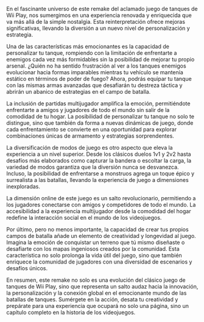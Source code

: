 En el fascinante universo de este remake del aclamado juego de tanques de Wii Play, nos sumergimos en una experiencia renovada y enriquecida que va más allá de la simple nostalgia. Esta reinterpretación ofrece mejoras significativas, llevando la diversión a un nuevo nivel de personalización y estrategia.

Una de las características más emocionantes es la capacidad de personalizar tu tanque, rompiendo con la limitación de enfrentarte a enemigos cada vez más formidables sin la posibilidad de mejorar tu propio arsenal. ¿Quién no ha sentido frustración al ver a los tanques enemigos evolucionar hacia formas imparables mientras tu vehículo se mantenía estático en términos de poder de fuego? Ahora, podrás equipar tu tanque con las mismas armas avanzadas que desafiarán tu destreza táctica y abrirán un abanico de estrategias en el campo de batalla.

La inclusión de partidas multijugador amplifica la emoción, permitiéndote enfrentarte a amigos y jugadores de todo el mundo sin salir de la comodidad de tu hogar. La posibilidad de personalizar tu tanque no solo te distingue, sino que también da forma a nuevas dinámicas de juego, donde cada enfrentamiento se convierte en una oportunidad para explorar combinaciones únicas de armamento y estrategias sorprendentes.

La diversificación de modos de juego es otro aspecto que eleva la experiencia a un nivel superior. Desde los clásicos duelos 1v1 y 2v2 hasta desafíos más elaborados como capturar la bandera o escoltar la carga, la variedad de modos garantiza que la diversión nunca se desvanezca. Incluso, la posibilidad de enfrentarse a monstruos agrega un toque épico y surrealista a las batallas, llevando la experiencia de juego a dimensiones inexploradas.

La dimensión online de este juego es un salto revolucionario, permitiendo a los jugadores conectarse con amigos y competidores de todo el mundo. La accesibilidad a la experiencia multijugador desde la comodidad del hogar redefine la interacción social en el mundo de los videojuegos.

Por último, pero no menos importante, la capacidad de crear tus propios campos de batalla añade un elemento de creatividad y longevidad al juego. Imagina la emoción de conquistar un terreno que tú mismo diseñaste o desafiarte con los mapas ingeniosos creados por la comunidad. Esta característica no solo prolonga la vida útil del juego, sino que también enriquece la comunidad de jugadores con una diversidad de escenarios y desafíos únicos.

En resumen, este remake no solo es una evolución del clásico juego de tanques de Wii Play, sino que representa un salto audaz hacia la innovación, la personalización y la conexión global en el emocionante mundo de las batallas de tanques. Sumérgete en la acción, desata tu creatividad y prepárate para una experiencia que ocupará no solo una página, sino un capítulo completo en la historia de los videojuegos.
